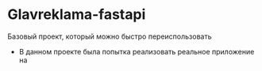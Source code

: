 # Glavreklama-fastapi
Базовый проект, который можно быстро переиспользовать

- В данном проекте была попытка реализовать реальное приложение на 
